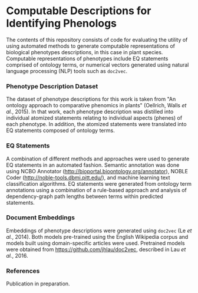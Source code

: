 # Computable Descriptions for Identifying Phenologs
The contents of this repository consists of code for evaluating the utility of using automated methods to generate computable representations of biological phenotypes descriptions, in this case in plant species. Computable representations of phenotypes include EQ statements comprised of ontology terms, or numerical vectors generated using natural language processing (NLP) tools such as `doc2vec`.

### Phenotype Description Dataset
The dataset of phenotype descriptions for this work is taken from "An ontology approach to comparative phenomics in plants" (Oellrich, Walls *et al.*, 2015). In that work, each phenotype description was distilled into individual atomized statements relating to individual aspects (phenes) of each phenotype. In addition, the atomized statements were translated into EQ statements composed of ontology terms. 

### EQ Statements
A combination of different methods and approaches were used to generate EQ statements in an automated fashion. Semantic annotation was done using NCBO Annotator (http://bioportal.bioontology.org/annotator), NOBLE Coder (http://noble-tools.dbmi.pitt.edu/), and machine learning text classification algorithms. EQ statements were generated from ontology term annotations using a combination of a rule-based approach and analysis of dependency-graph path lengths between terms within predicted statements.

### Document Embeddings
Embeddings of phenotype descriptions were generated using `doc2vec` (Le *et al.*, 2014). Both models pre-trained using the English Wikipedia corpus and models built using domain-specific articles were used. Pretrained models were obtained from https://github.com/jhlau/doc2vec, described in Lau *et al.*, 2016.

### References
Publication in preparation.